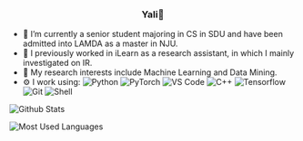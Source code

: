 ### <p align="center">Yali🍐</p>
 
- 🏢 I’m currently a senior student majoring in CS in SDU and have been admitted into LAMDA as a master in NJU.
- 🏡 I previously worked in iLearn as a research assistant, in which I mainly investigated on IR. 
- 🔭 My research interests include Machine Learning and Data Mining.
- ⚙️ I work using: 	  ![Python](https://img.shields.io/badge/-Python-8fcfd1?style=plastic&logo=Python)
![PyTorch](https://img.shields.io/badge/-PyTorch-EE4C2C?style=plastic&logo=pytorch)
  ![VS Code](https://img.shields.io/badge/-VS%20Code-007ACC?style=plastic&logo=visual-studio-code)
![C++](https://img.shields.io/badge/-C++-00599C?style=plastic&logo=cplusplus)
 ![Tensorflow](https://img.shields.io/badge/-Tensorflow-FF6F00?style=plastic&logo=tensorflow)
  ![Git](https://img.shields.io/badge/-Git-black?style=plastic&logo=git)
  ![Shell](https://img.shields.io/badge/-Shell-blasck?style=plastic&logo=Shell)

![Github Stats](https://github-readme-stats.vercel.app/api?username=liliyae&show_icons=true&count_private=true)

![Most Used Languages](https://github-readme-stats.vercel.app/api/top-langs/?username=liliyae&layout=compact)


